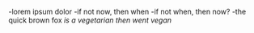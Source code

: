 -lorem ipsum dolor
-if not now, then when
-if not when, then now?
-the quick brown fox
*is a vegetarian*
_then went vegan_